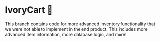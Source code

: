 # IvoryCart 🛒

This branch contains code for more advanced inventory functionality that we were not able to implement in the end product. This includes more advanced item information, more database logic, and more!
